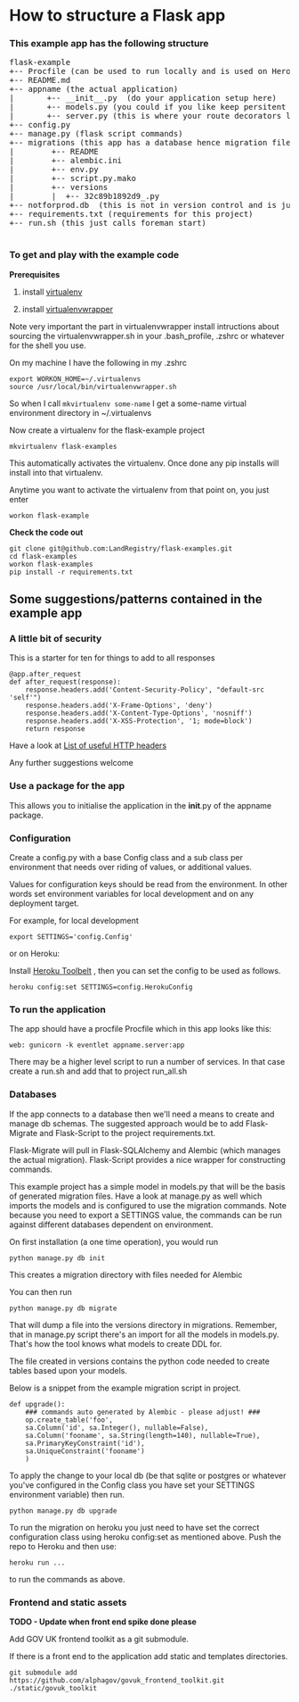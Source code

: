 How to structure a Flask app
=================

### This example app has the following structure

<pre>
flask-example
+-- Procfile (can be used to run locally and is used on Heroku)
+-- README.md
+-- appname (the actual application)
|       +-- __init__.py  (do your application setup here)
|       +-- models.py (you could if you like keep persitent domain classes here)
|       +-- server.py (this is where your route decorators live. You don't have to call it server, but it's a good a name as any I reckon.)
+-- config.py
+-- manage.py (flask script commands)
+-- migrations (this app has a database hence migration files are a fine idea)
|        +-- README
|        +-- alembic.ini
|        +-- env.py
|        +-- script.py.mako
|        +-- versions
|        |  +-- 32c89b1892d9_.py
+-- notforprod.db  (this is not in version control and is just a fallback db if you want to mess around with something cheap and cheerful)
+-- requirements.txt (requirements for this project)
+-- run.sh (this just calls foreman start)

</pre>

### To get and play with the example code

**Prerequisites**

1. install [virtualenv](https://virtualenv.pypa.io/en/latest)

2. install [virtualenvwrapper](http://virtualenvwrapper.readthedocs.org/en/latest/)

Note very important the part in virtualenvwrapper install intructions about sourcing the virtualenvwrapper.sh in your .bash_profile, .zshrc or whatever for the shell you use.

On my machine I have the following in my .zshrc

```
export WORKON_HOME=~/.virtualenvs
source /usr/local/bin/virtualenvwrapper.sh
```

So when I call ```mkvirtualenv some-name``` I get a some-name virtual environment directory in ~/.virtualenvs

Now create a virtualenv for the flask-example project

```
mkvirtualenv flask-examples
```

This automatically activates the virtualenv. Once done any pip installs will install into that virtualenv.

Anytime you want to activate the virtualenv from that point on, you just enter

```
workon flask-example
```

**Check the code out**

```
git clone git@github.com:LandRegistry/flask-examples.git
cd flask-examples
workon flask-examples
pip install -r requirements.txt
```

## Some suggestions/patterns contained in the example app

### A little bit of security

This is a starter for ten for things to add to all responses
```
@app.after_request
def after_request(response):
    response.headers.add('Content-Security-Policy', "default-src 'self'")
    response.headers.add('X-Frame-Options', 'deny')
    response.headers.add('X-Content-Type-Options', 'nosniff')
    response.headers.add('X-XSS-Protection', '1; mode=block')
    return response
```
Have a look at [List of useful HTTP headers](https://www.owasp.org/index.php/List_of_useful_HTTP_headers)

Any further suggestions welcome

### Use a package for the app

This allows you to initialise the application in the __init__.py  of the appname package.

### Configuration

Create a config.py with a base Config class  and a sub class per environment that  needs over riding of values, or additional values.

Values for configuration keys should be read from the environment. In other words set environment variables for local development and on any deployment target.

For example, for local development

```
export SETTINGS='config.Config'
```

or on Heroku:

Install [Heroku Toolbelt](https://toolbelt.heroku.com/) , then you can set the config to be used as follows.

```
heroku config:set SETTINGS=config.HerokuConfig
```


### To run the application

The app should have a procfile Procfile which in this app looks like this:

```
web: gunicorn -k eventlet appname.server:app
```

There may be a higher level script to run a number of services. In that case create a run.sh and add that to project run_all.sh

### Databases

If the app connects to a database then we'll need a means to create and manage db schemas. The suggested approach would be to add Flask-Migrate and Flask-Script to the project requirements.txt.

Flask-Migrate will pull in Flask-SQLAlchemy and Alembic (which manages the actual migration). Flask-Script provides a nice wrapper for constructing commands.

This example project has a simple model in models.py that will be the basis of generated migration files.  Have a look at manage.py as well which imports the models and is configured to use the migration commands. Note because you need to export a SETTINGS value, the commands can be run against different databases dependent on environment.

On first installation (a one time operation), you would run

```
python manage.py db init
```

This creates a migration directory with files needed for Alembic

You can then run

```
python manage.py db migrate
```

That will dump a file into the versions directory in migrations. Remember, that in manage.py script there's an import for all the models in models.py. That's how the tool knows what models to create DDL for.

The file created in versions contains the python code needed to create tables based upon your models.

Below is a snippet from the example migration script in project.

```
def upgrade():
    ### commands auto generated by Alembic - please adjust! ###
    op.create_table('foo',
    sa.Column('id', sa.Integer(), nullable=False),
    sa.Column('fooname', sa.String(length=140), nullable=True),
    sa.PrimaryKeyConstraint('id'),
    sa.UniqueConstraint('fooname')
    )
```

To apply the change to your local db (be that sqlite or postgres or whatever you've configured in the Config class you have set your SETTINGS environment variable) then run.

```
python manage.py db upgrade
```

To run the migration on heroku you just need to have set the correct configuration class using heroku config:set as mentioned above. Push the repo to Heroku
and then use:

```
heroku run ...
```

to run the commands as above.


### Frontend and static assets

**TODO - Update when front end spike done please**

Add GOV UK frontend toolkit as a git submodule.

If there is a front end to the application add static and templates directories.

```
git submodule add https://github.com/alphagov/govuk_frontend_toolkit.git ./static/govuk_toolkit
```


